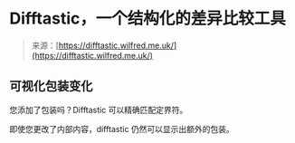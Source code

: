 <!--yml

category: 未分类

date: 2024-05-29 12:33:19

-->

# Difftastic，一个结构化的差异比较工具

> 来源：[https://difftastic.wilfred.me.uk/](https://difftastic.wilfred.me.uk/)

## 可视化包装变化

您添加了包装吗？Difftastic 可以精确匹配定界符。

即使您更改了内部内容，difftastic 仍然可以显示出额外的包装。
